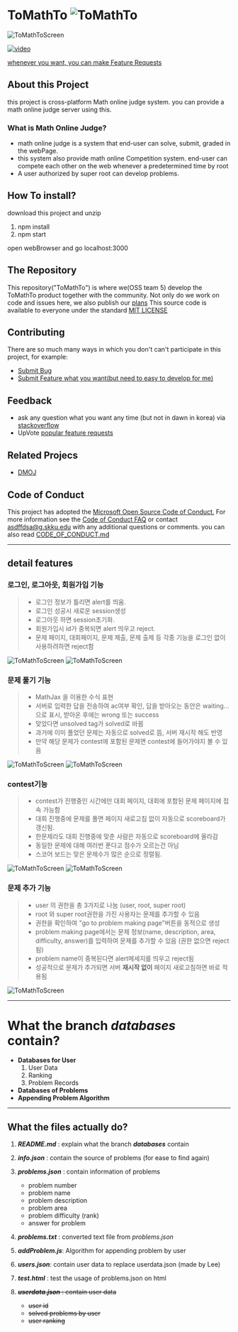 # ToMathTo ![ToMathTo](thumbnail.png)

![ToMathToScreen](capture.png)

[![video](https://img.youtube.com/vi/ng9tJKnA0T0/0.jpg)](https://youtu.be/ng9tJKnA0T0)

[whenever you want, you can make Feature Requests](https://github.com/OSLgroup5/ToMathTo/issues)

## About this Project

this project is cross-platform Math online judge system. you can provide a math online judge server using this.

### What is Math Online Judge?

- math online judge is a system that end-user can solve, submit, graded in the webPage.
- this system also provide math online Competition system. end-user can compete each other on the web whenever a predetermined time by root
- A user authorized by super root can develop problems.

## How To install?

download this project and unzip

1. npm install
2. npm start

open webBrowser and go localhost:3000

## The Repository

This repository("ToMathTo") is where we(OSS team 5) develop the ToMathTo product together with the community. Not only do we work on code and issues here, we also publish our [plans](https://github.com/OSLgroup5/ToMathTo/wiki/Our-Plans) This source code is available to everyone under the standard [MIT LICENSE](https://github.com/OSLgroup5/ToMathTo/blob/main/LICENSE.md)

## Contributing

There are so much many ways in which you don't can't participate in this project, for example:

- [Submit Bug](https://github.com/OSLgroup5/ToMathTo/issues)
- [Submit Feature what you want(but need to easy to develop for me)](https://github.com/OSLgroup5/ToMathTo/issues)

## Feedback

- ask any question what you want any time (but not in dawn in korea) via [stackoverflow](https://stackoverflow.com/questions/)
- UpVote [popular feature requests](https://github.com/OSLgroup5/ToMathTo/labels/feature%20request)

## Related Projecs

- [DMOJ](https://github.com/DMOJ/online-judge)

## Code of Conduct

This project has adopted the [Microsoft Open Source Code of Conduct.](https://opensource.microsoft.com/codeofconduct/) For more information see the [Code of Conduct FAQ](https://opensource.microsoft.com/codeofconduct/faq/) or contact [asdffdsa@g.skku.edu](mailto:asdffdsa@g.skku.edu) with any additional questions or comments.
you can also read [CODE_OF_CONDUCT.md](https://github.com/OSLgroup5/ToMathTo/blob/main/CODE_OF_CONDUCT.md)

---

## detail features

### 로그인, 로그아웃, 회원가입 기능

> - 로그인 정보가 틀리면 alert를 띄움.
> - 로그인 성공시 새로운 session생성
> - 로그아웃 하면 session초기화.
> - 회원가입시 id가 중복되면 alert 띄우고 reject.
> - 문제 페이지, 대회페이지, 문제 제출, 문제 출제 등 각종 기능을 로그인 없이 사용하려하면 reject함

![ToMathToScreen](signup.png)
![ToMathToScreen](login.png)

### 문제 풀기 기능

> - MathJax 을 이용한 수식 표현
> - 서버로 입력한 답을 전송하여 ac여부 확인, 답을 받아오는 동안은 waiting... 으로 표시, 받아온 후에는 wrong 또는 success
> - 맞았다면 unsolved tag가 solved로 바뀜
> - 과거에 이미 풀었던 문제는 자동으로 solved로 뜸, 서버 재시작 해도 반영
> - 만약 해당 문제가 contest에 포함된 문제면 contest에 들어가야지 볼 수 있음

![ToMathToScreen](problem.png)
![ToMathToScreen](problemList.png)

### contest기능

> - contest가 진행중인 시간에만 대회 페이지, 대회에 포함된 문제 페이지에 접속 가능함
> - 대회 진행중에 문제를 풀면 페이지 새로고침 없이 자동으로 scoreboard가 갱신됨.
> - 한문제라도 대회 진행중에 맞춘 사람은 자동으로 scoreboard에 올라감
> - 동일한 문제에 대해 여러번 푼다고 점수가 오르는건 아님
> - 스코어 보드는 맞은 문제수가 많은 순으로 정렬됨.

![ToMathToScreen](contest.png)
![ToMathToScreen](scoreboard.png)

### 문제 추가 기능

> - user 의 권한을 총 3가지로 나눔 (user, root, super root)
> - root 와 super root권한을 가진 사용자는 문제를 추가할 수 있음
> - 권한을 확인하여 "go to problem making page"버튼을 동적으로 생성
> - problem making page에서는 문제 정보(name, description, area, difficulty, answer)를 입력하여 문제를 추가할 수 있음 (권한 없으면 reject 됨)
> - problem name이 중복된다면 alert메세지를 띄우고 reject됨
> - 성공적으로 문제가 추가되면 서버 **재시작 없이** 페이지 새로고침하면 바로 적용됨

![ToMathToScreen](problemMaking.png)

---

# **What the branch _databases_ contain?**

- **Databases for User**
    1. User Data
    2. Ranking
    3. Problem Records
- **Databases of Problems**
- **Appending Problem Algorithm**

---

## **What the files actually do?**

1. **_README.md_** : explain what the branch **_databases_** contain
2. **_info.json_** : contain the source of problems (for ease to find again)
3. **_problems.json_** : contain information of problems

    - problem number
    - problem name
    - problem description
    - problem area
    - problem difficulty (rank)
    - answer for problem

4. **_problems.txt_** : converted text file from _problems.json_
5. **_addProblem.js_**: Algorithm for appending problem by user
6. **_users.json_**: contain user data to replace userdata.json (made by Lee)
7. **_test.html_** : test the usage of problems.json on html
8. ~~**_userdata.json_** : contain user data~~
    - ~~user id~~
    - ~~solved problems by user~~
    - ~~user ranking~~
